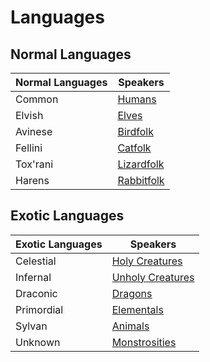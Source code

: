 # Languages

## Normal Languages

| Normal Languages | Speakers                       |
| ---------------- | ------------------------------ |
| Common           | [Humans](../Flavor/Human.md)          |
| Elvish           | [Elves](../Flavor/Elf.md)             |
| Avinese          | [Birdfolk](../Flavor/Birdfolk.md)     |
| Fellini          | [Catfolk](../Flavor/Catfolk.md)       |
| Tox'rani         | [Lizardfolk](../Flavor/Lizardfolk.md) |
| Harens           | [Rabbitfolk](../Flavor/Rabbitfolk.md) |

## Exotic Languages

| Exotic Languages | Speakers                                                                                           |
| ---------------- | -------------------------------------------------------------------------------------------------- |
| Celestial        | [Holy Creatures](../../../Resources%20for%20GMs/Creatures/Creature%20Types/Holy%20Creature.md)     |
| Infernal         | [Unholy Creatures](../../../Resources%20for%20GMs/Creatures/Creature%20Types/Unholy%20Creature.md) |
| Draconic         | [Dragons](../../../Resources%20for%20GMs/Creatures/Creature%20Types/Dragon.md)                     |
| Primordial       | [Elementals](../../../Resources%20for%20GMs/Creatures/Creature%20Types/Elemental.md)               |
| Sylvan           | [Animals](../../../Resources%20for%20GMs/Creatures/Creature%20Types/Animal.md)                     |
| Unknown          | [Monstrosities](../../../Resources%20for%20GMs/Creatures/Creature%20Types/Monstrosity.md)          |
